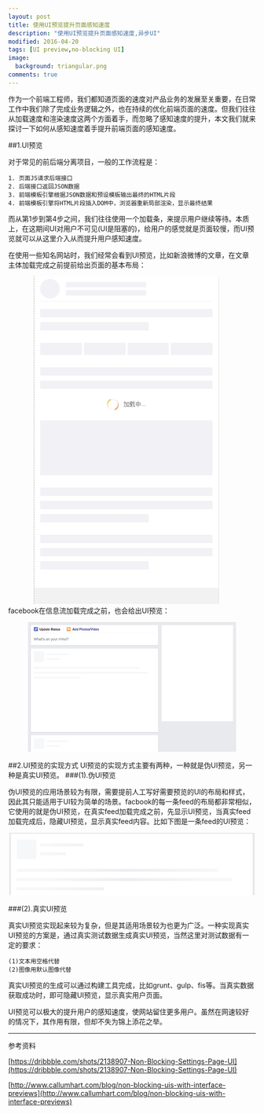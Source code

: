 ```yaml
---
layout: post
title: 使用UI预览提升页面感知速度
description: "使用UI预览提升页面感知速度,异步UI"
modified: 2016-04-20
tags: [UI preview,no-blocking UI]
image:
  background: triangular.png
comments: true
---
```


作为一个前端工程师，我们都知道页面的速度对产品业务的发展至关重要，在日常工作中我们除了完成业务逻辑之外，也在持续的优化前端页面的速度。但我们往往从加载速度和渲染速度这两个方面着手，而忽略了感知速度的提升，本文我们就来探讨一下如何从感知速度着手提升前端页面的感知速度。

##1.UI预览

对于常见的前后端分离项目，一般的工作流程是：

```
1. 页面JS请求后端接口
2. 后端接口返回JSON数据
3. 前端模板引擎根据JSON数据和预设模板输出最终的HTML片段
4. 前端模板引擎将HTML片段插入DOM中，浏览器重新局部渲染，显示最终结果
```
而从第1步到第4步之间，我们往往使用一个加载条，来提示用户继续等待。本质上，在这期间UI对用户不可见(UI是阻塞的)，给用户的感觉就是页面较慢，而UI预览就可以从这里介入从而提升用户感知速度。

在使用一些知名网站时，我们经常会看到UI预览，比如新浪微博的文章，在文章主体加载完成之前提前给出页面的基本布局：
<figure style="width:400px;margin: 0 auto;">
	<img src="/images/weibo-ui-preview.jpg" alt="weibo-ui-preview">
</figure>
facebook在信息流加载完成之前，也会给出UI预览：
<figure>
	<img src="/images/facebook-interface-preview.png" alt="facebook-interface-preview">
</figure>

##2.UI预览的实现方式
UI预览的实现方式主要有两种，一种就是伪UI预览，另一种是真实UI预览。
###(1).伪UI预览

伪UI预览的应用场景较为有限，需要提前人工写好需要预览的UI的布局和样式，因此其只能适用于UI较为简单的场景。facbook的每一条feed的布局都非常相似，它使用的就是伪UI预览，在真实feed加载完成之前，先显示UI预览，当真实feed加载完成后，隐藏UI预览，显示真实feed内容。比如下图是一条feed的UI预览：

<figure style="width:500px;margin: 0 auto;">
	<img src="/images/facebook-feed-preview.jpg" alt="facebook-feed-preview">
</figure>

###(2).真实UI预览

真实UI预览实现起来较为复杂，但是其适用场景较为也更为广泛。一种实现真实UI预览的方案是，通过真实测试数据生成真实UI预览，当然这里对测试数据有一定的要求：

```
(1)文本用空格代替
(2)图像用默认图像代替
```
真实UI预览的生成可以通过构建工具完成，比如grunt、gulp、fis等。当真实数据获取成功时，即可隐藏UI预览，显示真实用户页面。

UI预览可以极大的提升用户的感知速度，使网站留住更多用户。虽然在网速较好的情况下，其作用有限，但却不失为锦上添花之举。



---
参考资料

[https://dribbble.com/shots/2138907-Non-Blocking-Settings-Page-UI](https://dribbble.com/shots/2138907-Non-Blocking-Settings-Page-UI)

[http://www.callumhart.com/blog/non-blocking-uis-with-interface-previews](http://www.callumhart.com/blog/non-blocking-uis-with-interface-previews)
